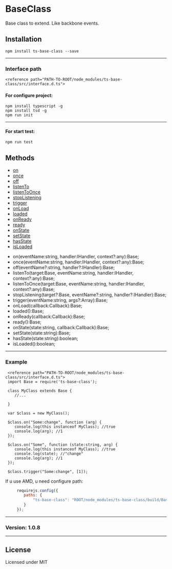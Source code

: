 # BaseClass
Base class to extend. Like backbone events.

Installation
------------

    npm install ts-base-class --save

------------

### Interface path

    <reference path="PATH-TO-ROOT/node_modules/ts-base-class/src/interface.d.ts">

#### For configure project:

    npm install typescript -g
    npm install tsd -g
    npm run init 

------------

#### For start test: 

    npm run test

Methods
-------
- [on](#on)
- [once](#once)
- [off](#off)
- [listenTo](#listenTo)
- [listenToOnce](#listenToOnce)
- [stopListening](#stopListening)
- [trigger](#trigger)
- [onLoad](#onLoad)
- [loaded](#loaded)
- [onReady](#onReady)
- [ready](#ready)
- [onState](#onState)
- [setState](#setState)
- [hasState](#hasState)
- [isLoaded](#isLoaded)



* on(eventName:string, handler:IHandler, context?:any):Base;
* once(eventName:string, handler:IHandler, context?:any):Base;
* off(eventName?:string, handler?:IHandler):Base;
* listenTo(target:Base, eventName:string, handler:IHandler, context?:any):Base;
* listenToOnce(target:Base, eventName:string, handler:IHandler, context?:any):Base;
* stopListening(target?:Base, eventName?:string, handler?:IHandler):Base;
* trigger(eventName:string, args?:Array<any>):Base;
* onLoad(callback:Callback):Base;
* loaded():Base;
* onReady(callback:Callback):Base;
* ready():Base;
* onState(state:string, callback:Callback):Base;
* setState(state:string):Base;
* hasState(state:string):boolean;
* isLoaded():boolean;

-----------
### Example

     <reference path="PATH-TO-ROOT/node_modules/ts-base-class/src/interface.d.ts">
     import Base = require('ts-base-class');
     
     class MyClass extends Base {
        //...
        
     }
     
     var $class = new MyClass();
     
     $class.on("Some:change", function (arg) {
        console.log(this instanceof MyClass); //true
        console.log(arg); //1
     });
     
     $class.on("Some", function (state:string, arg) {
        console.log(this instanceof MyClass); //true
        console.log(state); //"change"
        console.log(arg); //1
     });
     
     $class.trigger("Some:change", [1]);
     

If u use AMD, u need configure path:

```javascript
     requirejs.config({
        paths: {
            "ts-base-class": "ROOT/node_modules/ts-base-class/build/Base.min.js"
        }
     });
```
    
------------
### Version: 1.0.8
------------
License
-------

Licensed under MIT